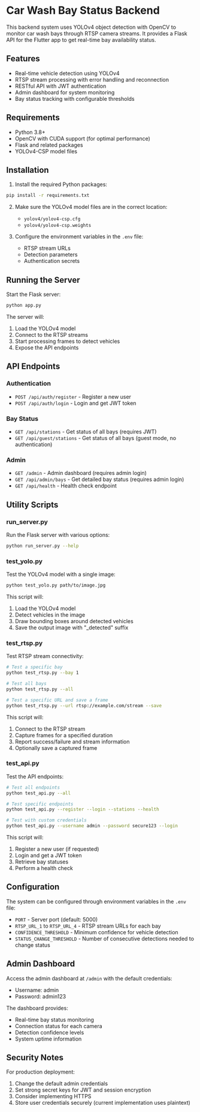 # Car Wash Bay Status Backend

This backend system uses YOLOv4 object detection with OpenCV to monitor car wash bays through RTSP camera streams. It provides a Flask API for the Flutter app to get real-time bay availability status.

## Features

- Real-time vehicle detection using YOLOv4
- RTSP stream processing with error handling and reconnection
- RESTful API with JWT authentication
- Admin dashboard for system monitoring
- Bay status tracking with configurable thresholds

## Requirements

- Python 3.8+
- OpenCV with CUDA support (for optimal performance)
- Flask and related packages
- YOLOv4-CSP model files

## Installation

1. Install the required Python packages:

```bash
pip install -r requirements.txt
```

2. Make sure the YOLOv4 model files are in the correct location:
   - `yolov4/yolov4-csp.cfg`
   - `yolov4/yolov4-csp.weights`

3. Configure the environment variables in the `.env` file:
   - RTSP stream URLs
   - Detection parameters
   - Authentication secrets

## Running the Server

Start the Flask server:

```bash
python app.py
```

The server will:
1. Load the YOLOv4 model
2. Connect to the RTSP streams
3. Start processing frames to detect vehicles
4. Expose the API endpoints

## API Endpoints

### Authentication

- `POST /api/auth/register` - Register a new user
- `POST /api/auth/login` - Login and get JWT token

### Bay Status

- `GET /api/stations` - Get status of all bays (requires JWT)
- `GET /api/guest/stations` - Get status of all bays (guest mode, no authentication)

### Admin

- `GET /admin` - Admin dashboard (requires admin login)
- `GET /api/admin/bays` - Get detailed bay status (requires admin login)
- `GET /api/health` - Health check endpoint

## Utility Scripts

### run_server.py

Run the Flask server with various options:

```bash
python run_server.py --help
```

### test_yolo.py

Test the YOLOv4 model with a single image:

```bash
python test_yolo.py path/to/image.jpg
```

This script will:
1. Load the YOLOv4 model
2. Detect vehicles in the image
3. Draw bounding boxes around detected vehicles
4. Save the output image with "_detected" suffix

### test_rtsp.py

Test RTSP stream connectivity:

```bash
# Test a specific bay
python test_rtsp.py --bay 1

# Test all bays
python test_rtsp.py --all

# Test a specific URL and save a frame
python test_rtsp.py --url rtsp://example.com/stream --save
```

This script will:
1. Connect to the RTSP stream
2. Capture frames for a specified duration
3. Report success/failure and stream information
4. Optionally save a captured frame

### test_api.py

Test the API endpoints:

```bash
# Test all endpoints
python test_api.py --all

# Test specific endpoints
python test_api.py --register --login --stations --health

# Test with custom credentials
python test_api.py --username admin --password secure123 --login
```

This script will:
1. Register a new user (if requested)
2. Login and get a JWT token
3. Retrieve bay statuses
4. Perform a health check

## Configuration

The system can be configured through environment variables in the `.env` file:

- `PORT` - Server port (default: 5000)
- `RTSP_URL_1` to `RTSP_URL_4` - RTSP stream URLs for each bay
- `CONFIDENCE_THRESHOLD` - Minimum confidence for vehicle detection
- `STATUS_CHANGE_THRESHOLD` - Number of consecutive detections needed to change status

## Admin Dashboard

Access the admin dashboard at `/admin` with the default credentials:
- Username: admin
- Password: admin123

The dashboard provides:
- Real-time bay status monitoring
- Connection status for each camera
- Detection confidence levels
- System uptime information

## Security Notes

For production deployment:
1. Change the default admin credentials
2. Set strong secret keys for JWT and session encryption
3. Consider implementing HTTPS
4. Store user credentials securely (current implementation uses plaintext)
